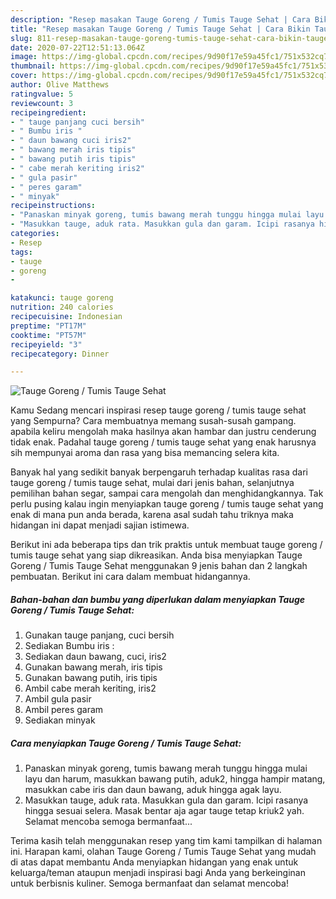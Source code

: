 ```yaml
---
description: "Resep masakan Tauge Goreng / Tumis Tauge Sehat | Cara Bikin Tauge Goreng / Tumis Tauge Sehat Yang Paling Enak"
title: "Resep masakan Tauge Goreng / Tumis Tauge Sehat | Cara Bikin Tauge Goreng / Tumis Tauge Sehat Yang Paling Enak"
slug: 811-resep-masakan-tauge-goreng-tumis-tauge-sehat-cara-bikin-tauge-goreng-tumis-tauge-sehat-yang-paling-enak
date: 2020-07-22T12:51:13.064Z
image: https://img-global.cpcdn.com/recipes/9d90f17e59a45fc1/751x532cq70/tauge-goreng-tumis-tauge-sehat-foto-resep-utama.jpg
thumbnail: https://img-global.cpcdn.com/recipes/9d90f17e59a45fc1/751x532cq70/tauge-goreng-tumis-tauge-sehat-foto-resep-utama.jpg
cover: https://img-global.cpcdn.com/recipes/9d90f17e59a45fc1/751x532cq70/tauge-goreng-tumis-tauge-sehat-foto-resep-utama.jpg
author: Olive Matthews
ratingvalue: 5
reviewcount: 3
recipeingredient:
- " tauge panjang cuci bersih"
- " Bumbu iris "
- " daun bawang cuci iris2"
- " bawang merah iris tipis"
- " bawang putih iris tipis"
- " cabe merah keriting iris2"
- " gula pasir"
- " peres garam"
- " minyak"
recipeinstructions:
- "Panaskan minyak goreng, tumis bawang merah tunggu hingga mulai layu dan harum, masukkan bawang putih, aduk2, hingga hampir matang, masukkan cabe iris dan daun bawang, aduk hingga agak layu."
- "Masukkan tauge, aduk rata. Masukkan gula dan garam. Icipi rasanya hingga sesuai selera. Masak bentar aja agar tauge tetap kriuk2 yah. Selamat mencoba semoga bermanfaat..."
categories:
- Resep
tags:
- tauge
- goreng
- 

katakunci: tauge goreng  
nutrition: 240 calories
recipecuisine: Indonesian
preptime: "PT17M"
cooktime: "PT57M"
recipeyield: "3"
recipecategory: Dinner

---
```



![Tauge Goreng / Tumis Tauge Sehat](https://img-global.cpcdn.com/recipes/9d90f17e59a45fc1/751x532cq70/tauge-goreng-tumis-tauge-sehat-foto-resep-utama.jpg)

Kamu Sedang mencari inspirasi resep tauge goreng / tumis tauge sehat yang Sempurna? Cara membuatnya memang susah-susah gampang. apabila keliru mengolah maka hasilnya akan hambar dan justru cenderung tidak enak. Padahal tauge goreng / tumis tauge sehat yang enak harusnya sih mempunyai aroma dan rasa yang bisa memancing selera kita.

Banyak hal yang sedikit banyak berpengaruh terhadap kualitas rasa dari tauge goreng / tumis tauge sehat, mulai dari jenis bahan, selanjutnya pemilihan bahan segar, sampai cara mengolah dan menghidangkannya. Tak perlu pusing kalau ingin menyiapkan tauge goreng / tumis tauge sehat yang enak di mana pun anda berada, karena asal sudah tahu triknya maka hidangan ini dapat menjadi sajian istimewa.




Berikut ini ada beberapa tips dan trik praktis untuk membuat tauge goreng / tumis tauge sehat yang siap dikreasikan. Anda bisa menyiapkan Tauge Goreng / Tumis Tauge Sehat menggunakan 9 jenis bahan dan 2 langkah pembuatan. Berikut ini cara dalam membuat hidangannya.

<!--inarticleads1-->

##### Bahan-bahan dan bumbu yang diperlukan dalam menyiapkan Tauge Goreng / Tumis Tauge Sehat:

1. Gunakan  tauge panjang, cuci bersih
1. Sediakan  Bumbu iris :
1. Sediakan  daun bawang, cuci, iris2
1. Gunakan  bawang merah, iris tipis
1. Gunakan  bawang putih, iris tipis
1. Ambil  cabe merah keriting, iris2
1. Ambil  gula pasir
1. Ambil  peres garam
1. Sediakan  minyak




<!--inarticleads2-->

##### Cara menyiapkan Tauge Goreng / Tumis Tauge Sehat:

1. Panaskan minyak goreng, tumis bawang merah tunggu hingga mulai layu dan harum, masukkan bawang putih, aduk2, hingga hampir matang, masukkan cabe iris dan daun bawang, aduk hingga agak layu.
1. Masukkan tauge, aduk rata. Masukkan gula dan garam. Icipi rasanya hingga sesuai selera. Masak bentar aja agar tauge tetap kriuk2 yah. Selamat mencoba semoga bermanfaat...




Terima kasih telah menggunakan resep yang tim kami tampilkan di halaman ini. Harapan kami, olahan Tauge Goreng / Tumis Tauge Sehat yang mudah di atas dapat membantu Anda menyiapkan hidangan yang enak untuk keluarga/teman ataupun menjadi inspirasi bagi Anda yang berkeinginan untuk berbisnis kuliner. Semoga bermanfaat dan selamat mencoba!
